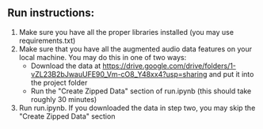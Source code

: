 ## Run instructions:
1. Make sure you have all the proper libraries installed (you may use requirements.txt)
2. Make sure that you have all the augmented audio data features on your local machine. You may do this in one of two ways:
    - Download the data at https://drive.google.com/drive/folders/1-vZL23B2bJwauUFE90_Vm-cO8_Y48xx4?usp=sharing and put it into the project folder
    - Run the "Create Zipped Data" section of run.ipynb (this should take roughly 30 minutes)
3. Run run.ipynb. If you downloaded the data in step two, you may skip the "Create Zipped Data" section
